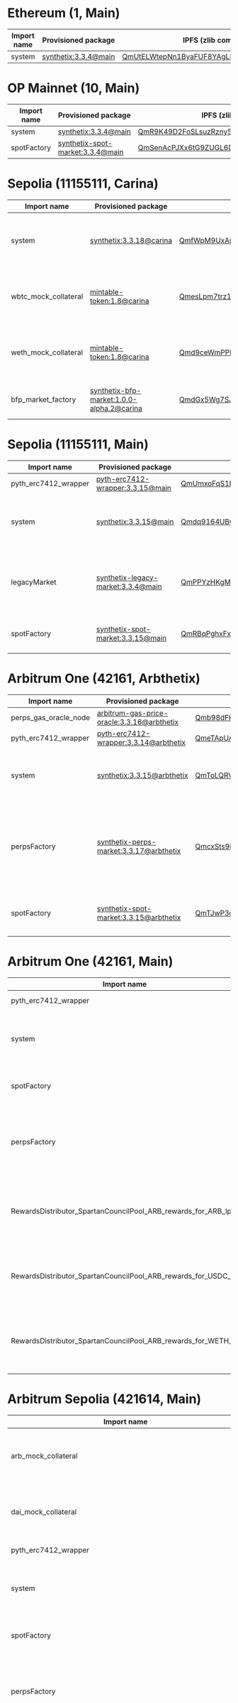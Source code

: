 # Ethereum (1, Main)

<table data-full-width="true">
  <thead>
    <tr>
      <th width="200">Import name</th>
      <th width="400">Provisioned package</th>
      <th width="500">IPFS (zlib compressed)</th>
      <th width="500">Settings</th>
    </tr>
  </thead>
  <tbody>
    <tr>
      <td>system</td>
      <td><a href="https://usecannon.com/packages/synthetix/3.3.4/1-main">synthetix:3.3.4@main</a></td>
      <td><a href="https://ipfs.synthetix.io/ipfs/QmUtELWtepNn1ByaFUF8YAgLMtdvy6GGe2P9ex48EVit4H">QmUtELWtepNn1ByaFUF8YAgLMtdvy6GGe2P9ex48EVit4H</a></td>
      <td>n/a</td>
    </tr>
  </tbody>
</table>

# OP Mainnet (10, Main)

<table data-full-width="true">
  <thead>
    <tr>
      <th width="200">Import name</th>
      <th width="400">Provisioned package</th>
      <th width="500">IPFS (zlib compressed)</th>
      <th width="500">Settings</th>
    </tr>
  </thead>
  <tbody>
    <tr>
      <td>system</td>
      <td><a href="https://usecannon.com/packages/synthetix/3.3.4/10-main">synthetix:3.3.4@main</a></td>
      <td><a href="https://ipfs.synthetix.io/ipfs/QmR9K49D2FoSLsuzRzny5w3kD5xBGMJzNdvKKh8e5oFbrA">QmR9K49D2FoSLsuzRzny5w3kD5xBGMJzNdvKKh8e5oFbrA</a></td>
      <td>n/a</td>
    </tr>
    <tr>
      <td>spotFactory</td>
      <td><a href="https://usecannon.com/packages/synthetix-spot-market/3.3.4/10-main">synthetix-spot-market:3.3.4@main</a></td>
      <td><a href="https://ipfs.synthetix.io/ipfs/QmSenAcPJXx6tG9ZUGL6DGgwHZsDiAmjbk3YqZQHxhkC8G">QmSenAcPJXx6tG9ZUGL6DGgwHZsDiAmjbk3YqZQHxhkC8G</a></td>
      <td>n/a</td>
    </tr>
  </tbody>
</table>

# Sepolia (11155111, Carina)

<table data-full-width="true">
  <thead>
    <tr>
      <th width="200">Import name</th>
      <th width="400">Provisioned package</th>
      <th width="500">IPFS (zlib compressed)</th>
      <th width="500">Settings</th>
    </tr>
  </thead>
  <tbody>
    <tr>
      <td>system</td>
      <td><a href="https://usecannon.com/packages/synthetix/3.3.18/11155111-carina">synthetix:3.3.18@carina</a></td>
      <td><a href="https://ipfs.synthetix.io/ipfs/QmfWpM9UxApK2deXLU81VDF5rZz7FyU4ntt3JqWDNJSALf">QmfWpM9UxApK2deXLU81VDF5rZz7FyU4ntt3JqWDNJSALf</a></td>
      <td>
        bundleSalt: main<br />oracle_manager_source: oracle-manager<br />owner: <a href="https://sepolia.etherscan.io/address/0xf39fd6e51aad88f6f4ce6ab8827279cfffb92266"><code>0xf39fd6e51aad88f6f4ce6ab8827279cfffb92266</code></a
        ><br />salt: main<br />const_one_oracle_id: 0x066ef68c9d9ca51eee861aeb5bce51a12e61f06f10bf62243c563671ae3a9733
      </td>
    </tr>
    <tr>
      <td>wbtc_mock_collateral</td>
      <td><a href="https://usecannon.com/packages/mintable-token/1.8/11155111-carina">mintable-token:1.8@carina</a></td>
      <td><a href="https://ipfs.synthetix.io/ipfs/QmesLpm7trz18t6pjtY9dn9Bz7cKCyf7sKtHVCi8co8Pc5">QmesLpm7trz18t6pjtY9dn9Bz7cKCyf7sKtHVCi8co8Pc5</a></td>
      <td>
        decimals: 18<br />initialSupply: 0<br />name: Token<br />owner: <a href="https://sepolia.etherscan.io/address/0x431D454Bd4d352A0b1f45AE11EF1182bBEec6a7B"><code>0x431D454Bd4d352A0b1f45AE11EF1182bBEec6a7B</code></a
        ><br />salt: <br />symbol: TKN
      </td>
    </tr>
    <tr>
      <td>weth_mock_collateral</td>
      <td><a href="https://usecannon.com/packages/mintable-token/1.8/11155111-carina">mintable-token:1.8@carina</a></td>
      <td><a href="https://ipfs.synthetix.io/ipfs/Qmd9ceWmPPh9mNzvaYwULc6tBMfHb2meVN1kKqsj5WruzW">Qmd9ceWmPPh9mNzvaYwULc6tBMfHb2meVN1kKqsj5WruzW</a></td>
      <td>
        decimals: 18<br />initialSupply: 0<br />name: Token<br />owner: <a href="https://sepolia.etherscan.io/address/0x431D454Bd4d352A0b1f45AE11EF1182bBEec6a7B"><code>0x431D454Bd4d352A0b1f45AE11EF1182bBEec6a7B</code></a
        ><br />salt: <br />symbol: TKN
      </td>
    </tr>
    <tr>
      <td>bfp_market_factory</td>
      <td><a href="https://usecannon.com/packages/synthetix-bfp-market/1.0.0-alpha.2/11155111-carina">synthetix-bfp-market:1.0.0-alpha.2@carina</a></td>
      <td><a href="https://ipfs.synthetix.io/ipfs/QmdGx5Wg7SJDtLQfxbxk3W6G84WUJDxq8XNdcK1dgTRwjG">QmdGx5Wg7SJDtLQfxbxk3W6G84WUJDxq8XNdcK1dgTRwjG</a></td>
      <td>
        owner: <a href="https://sepolia.etherscan.io/address/0xf39fd6e51aad88f6f4ce6ab8827279cfffb92266"><code>0xf39fd6e51aad88f6f4ce6ab8827279cfffb92266</code></a
        ><br />salt: snax<br />synthetixPackage: synthetix:latest<br />synthetixPreset: main
      </td>
    </tr>
  </tbody>
</table>

# Sepolia (11155111, Main)

<table data-full-width="true">
  <thead>
    <tr>
      <th width="200">Import name</th>
      <th width="400">Provisioned package</th>
      <th width="500">IPFS (zlib compressed)</th>
      <th width="500">Settings</th>
    </tr>
  </thead>
  <tbody>
    <tr>
      <td>pyth_erc7412_wrapper</td>
      <td><a href="https://usecannon.com/packages/pyth-erc7412-wrapper/3.3.15/11155111-main">pyth-erc7412-wrapper:3.3.15@main</a></td>
      <td><a href="https://ipfs.synthetix.io/ipfs/QmUmxoFqS1Kexr5ozGofi9LGHPEb9auref7Fyf1h7qPQCv">QmUmxoFqS1Kexr5ozGofi9LGHPEb9auref7Fyf1h7qPQCv</a></td>
      <td>
        pythAddress: <a href="https://sepolia.etherscan.io/address/0x420000000000000000000000000000000000000F"><code>0x420000000000000000000000000000000000000F</code></a>
      </td>
    </tr>
    <tr>
      <td>system</td>
      <td><a href="https://usecannon.com/packages/synthetix/3.3.15/11155111-main">synthetix:3.3.15@main</a></td>
      <td><a href="https://ipfs.synthetix.io/ipfs/Qmdq9164UBG1hrdUeh1YtPVg9Gq8wwQYA7CT5156sPApxg">Qmdq9164UBG1hrdUeh1YtPVg9Gq8wwQYA7CT5156sPApxg</a></td>
      <td>
        bundleSalt: main<br />oracle_manager_source: oracle-manager:3.3.15<br />owner: <a href="https://sepolia.etherscan.io/address/0xf39fd6e51aad88f6f4ce6ab8827279cfffb92266"><code>0xf39fd6e51aad88f6f4ce6ab8827279cfffb92266</code></a
        ><br />salt: main<br />const_one_oracle_id: 0x066ef68c9d9ca51eee861aeb5bce51a12e61f06f10bf62243c563671ae3a9733
      </td>
    </tr>
    <tr>
      <td>legacyMarket</td>
      <td><a href="https://usecannon.com/packages/synthetix-legacy-market/3.3.4/11155111-main">synthetix-legacy-market:3.3.4@main</a></td>
      <td><a href="https://ipfs.synthetix.io/ipfs/QmPPYzHKgM3dCpgDTtieWFakbSdHC5gxuhS5DzATYDDVnE">QmPPYzHKgM3dCpgDTtieWFakbSdHC5gxuhS5DzATYDDVnE</a></td>
      <td>
        market_id: 1<br />owner: <a href="https://sepolia.etherscan.io/address/0xf39fd6e51aad88f6f4ce6ab8827279cfffb92266"><code>0xf39fd6e51aad88f6f4ce6ab8827279cfffb92266</code></a
        ><br />pool_owner: <a href="https://sepolia.etherscan.io/address/0xf39fd6e51aad88f6f4ce6ab8827279cfffb92266"><code>0xf39fd6e51aad88f6f4ce6ab8827279cfffb92266</code></a
        ><br />sc_pool_id: 1<br />v2x_package: synthetix:2.100.0<br />v3_package: synthetix:3.3.15<br />marketId: 1
      </td>
    </tr>
    <tr>
      <td>spotFactory</td>
      <td><a href="https://usecannon.com/packages/synthetix-spot-market/3.3.15/11155111-main">synthetix-spot-market:3.3.15@main</a></td>
      <td><a href="https://ipfs.synthetix.io/ipfs/QmRBqPghxFx4TYKZDzx95XNxJhWzF1Xm5yAzQu9GmPKkAf">QmRBqPghxFx4TYKZDzx95XNxJhWzF1Xm5yAzQu9GmPKkAf</a></td>
      <td>
        owner: <a href="https://sepolia.etherscan.io/address/0xf39fd6e51aad88f6f4ce6ab8827279cfffb92266"><code>0xf39fd6e51aad88f6f4ce6ab8827279cfffb92266</code></a
        ><br />salt: snax<br />synthetixPackage: synthetix:3.3.15<br />synthetixPreset: main
      </td>
    </tr>
  </tbody>
</table>

# Arbitrum One (42161, Arbthetix)

<table data-full-width="true">
  <thead>
    <tr>
      <th width="200">Import name</th>
      <th width="400">Provisioned package</th>
      <th width="500">IPFS (zlib compressed)</th>
      <th width="500">Settings</th>
    </tr>
  </thead>
  <tbody>
    <tr>
      <td>perps_gas_oracle_node</td>
      <td><a href="https://usecannon.com/packages/arbitrum-gas-price-oracle/3.3.16/42161-arbthetix">arbitrum-gas-price-oracle:3.3.16@arbthetix</a></td>
      <td><a href="https://ipfs.synthetix.io/ipfs/Qmb98dFK5ttLob1nM4KgUGGhaQkenkeV86CEbuGg1t2GCT">Qmb98dFK5ttLob1nM4KgUGGhaQkenkeV86CEbuGg1t2GCT</a></td>
      <td>
        arbGasPriceOracleAddress: <a href="https://arbiscan.io/address/0x000000000000000000000000000000000000006C"><code>0x000000000000000000000000000000000000006C</code></a>
      </td>
    </tr>
    <tr>
      <td>pyth_erc7412_wrapper</td>
      <td><a href="https://usecannon.com/packages/pyth-erc7412-wrapper/3.3.14/42161-arbthetix">pyth-erc7412-wrapper:3.3.14@arbthetix</a></td>
      <td><a href="https://ipfs.synthetix.io/ipfs/QmeTApUAPsQsgo3JMeafDLYxDgaNT2ZBV2YAKGr66oxFrF">QmeTApUAPsQsgo3JMeafDLYxDgaNT2ZBV2YAKGr66oxFrF</a></td>
      <td>
        pythAddress: <a href="https://arbiscan.io/address/0x420000000000000000000000000000000000000F"><code>0x420000000000000000000000000000000000000F</code></a>
      </td>
    </tr>
    <tr>
      <td>system</td>
      <td><a href="https://usecannon.com/packages/synthetix/3.3.15/42161-arbthetix">synthetix:3.3.15@arbthetix</a></td>
      <td><a href="https://ipfs.synthetix.io/ipfs/QmToLQRVQ1KMNqCebKX6B4Yth6MkSeegxPWAgfE7iqvjGF">QmToLQRVQ1KMNqCebKX6B4Yth6MkSeegxPWAgfE7iqvjGF</a></td>
      <td>
        bundleSalt: main<br />oracle_manager_source: oracle-manager:3.3.15<br />owner: <a href="https://arbiscan.io/address/0xf39fd6e51aad88f6f4ce6ab8827279cfffb92266"><code>0xf39fd6e51aad88f6f4ce6ab8827279cfffb92266</code></a
        ><br />salt: main
      </td>
    </tr>
    <tr>
      <td>perpsFactory</td>
      <td><a href="https://usecannon.com/packages/synthetix-perps-market/3.3.17/42161-arbthetix">synthetix-perps-market:3.3.17@arbthetix</a></td>
      <td><a href="https://ipfs.synthetix.io/ipfs/QmcxSts9kVnfkz63KfGniJ4DQD67syi8iT26MiGMS8NYYr">QmcxSts9kVnfkz63KfGniJ4DQD67syi8iT26MiGMS8NYYr</a></td>
      <td>
        coreProxyOwner: <a href="https://arbiscan.io/address/0xf39fd6e51aad88f6f4ce6ab8827279cfffb92266"><code>0xf39fd6e51aad88f6f4ce6ab8827279cfffb92266</code></a
        ><br />owner: <a href="https://arbiscan.io/address/0xf39fd6e51aad88f6f4ce6ab8827279cfffb92266"><code>0xf39fd6e51aad88f6f4ce6ab8827279cfffb92266</code></a
        ><br />salt: snax<br />spotMarketPackage: synthetix-spot-market:latest<br />spotMarketPreset: main<br />synthetixPackage: synthetix:latest<br />synthetixPreset: main
      </td>
    </tr>
    <tr>
      <td>spotFactory</td>
      <td><a href="https://usecannon.com/packages/synthetix-spot-market/3.3.15/42161-arbthetix">synthetix-spot-market:3.3.15@arbthetix</a></td>
      <td><a href="https://ipfs.synthetix.io/ipfs/QmTJwP3dvcfscATWArQFZxoVYsWH18vsv9AvBgcMciEHMs">QmTJwP3dvcfscATWArQFZxoVYsWH18vsv9AvBgcMciEHMs</a></td>
      <td>
        owner: <a href="https://arbiscan.io/address/0xf39fd6e51aad88f6f4ce6ab8827279cfffb92266"><code>0xf39fd6e51aad88f6f4ce6ab8827279cfffb92266</code></a
        ><br />salt: snax<br />synthetixPackage: synthetix:3.3.15<br />synthetixPreset: main
      </td>
    </tr>
  </tbody>
</table>

# Arbitrum One (42161, Main)

<table data-full-width="true">
  <thead>
    <tr>
      <th width="200">Import name</th>
      <th width="400">Provisioned package</th>
      <th width="500">IPFS (zlib compressed)</th>
      <th width="500">Settings</th>
    </tr>
  </thead>
  <tbody>
    <tr>
      <td>pyth_erc7412_wrapper</td>
      <td><a href="https://usecannon.com/packages/pyth-erc7412-wrapper/3.3.15/42161-main">pyth-erc7412-wrapper:3.3.15@main</a></td>
      <td><a href="https://ipfs.synthetix.io/ipfs/QmVyQrEq4MZMmixTNof5XUxR5qQrXbQ2MLFR4K3PsHJ5D7">QmVyQrEq4MZMmixTNof5XUxR5qQrXbQ2MLFR4K3PsHJ5D7</a></td>
      <td>
        pythAddress: <a href="https://arbiscan.io/address/0x420000000000000000000000000000000000000F"><code>0x420000000000000000000000000000000000000F</code></a>
      </td>
    </tr>
    <tr>
      <td>system</td>
      <td><a href="https://usecannon.com/packages/synthetix/3.3.18/42161-main">synthetix:3.3.18@main</a></td>
      <td><a href="https://ipfs.synthetix.io/ipfs/QmVsTCzb5pqdBQFYcL2MbmawjiAqj6qZNrgnSRFSzcK1B1">QmVsTCzb5pqdBQFYcL2MbmawjiAqj6qZNrgnSRFSzcK1B1</a></td>
      <td>
        bundleSalt: main<br />oracle_manager_source: oracle-manager<br />owner: <a href="https://arbiscan.io/address/0xf39fd6e51aad88f6f4ce6ab8827279cfffb92266"><code>0xf39fd6e51aad88f6f4ce6ab8827279cfffb92266</code></a
        ><br />salt: main<br />const_one_oracle_id: 0x066ef68c9d9ca51eee861aeb5bce51a12e61f06f10bf62243c563671ae3a9733
      </td>
    </tr>
    <tr>
      <td>spotFactory</td>
      <td><a href="https://usecannon.com/packages/synthetix-spot-market/3.3.15/42161-main">synthetix-spot-market:3.3.15@main</a></td>
      <td><a href="https://ipfs.synthetix.io/ipfs/QmZxDq752MfD4mAhyZRYXxBmBNJHScYh5QpRnfEEHkXQxt">QmZxDq752MfD4mAhyZRYXxBmBNJHScYh5QpRnfEEHkXQxt</a></td>
      <td>
        owner: <a href="https://arbiscan.io/address/0xf39fd6e51aad88f6f4ce6ab8827279cfffb92266"><code>0xf39fd6e51aad88f6f4ce6ab8827279cfffb92266</code></a
        ><br />salt: snax<br />synthetixPackage: synthetix:3.3.15<br />synthetixPreset: main
      </td>
    </tr>
    <tr>
      <td>perpsFactory</td>
      <td><a href="https://usecannon.com/packages/synthetix-perps-market/3.3.19/42161-main">synthetix-perps-market:3.3.19@main</a></td>
      <td><a href="https://ipfs.synthetix.io/ipfs/Qmd5KnJsLM75LmXdkUDWZD9kCKGyVEdF4tkvegd7kgAKHb">Qmd5KnJsLM75LmXdkUDWZD9kCKGyVEdF4tkvegd7kgAKHb</a></td>
      <td>
        coreProxyOwner: <a href="https://arbiscan.io/address/0xf39fd6e51aad88f6f4ce6ab8827279cfffb92266"><code>0xf39fd6e51aad88f6f4ce6ab8827279cfffb92266</code></a
        ><br />owner: <a href="https://arbiscan.io/address/0xf39fd6e51aad88f6f4ce6ab8827279cfffb92266"><code>0xf39fd6e51aad88f6f4ce6ab8827279cfffb92266</code></a
        ><br />salt: snax<br />spotMarketPackage: synthetix-spot-market:latest<br />spotMarketPreset: main<br />synthetixPackage: synthetix:latest<br />synthetixPreset: main<br />superMarketId: 1
      </td>
    </tr>
    <tr>
      <td>RewardsDistributor_SpartanCouncilPool_ARB_rewards_for_ARB_lp</td>
      <td><a href="https://usecannon.com/packages/synthetix-rewards-distributor/0.0.2/42161-main">synthetix-rewards-distributor:0.0.2@main</a></td>
      <td><a href="https://ipfs.synthetix.io/ipfs/QmZXLmxBoj6pbJcj8oaeu9WoP1MZR9iCCpLhiRdH8Bovhx">QmZXLmxBoj6pbJcj8oaeu9WoP1MZR9iCCpLhiRdH8Bovhx</a></td>
      <td>
        collateralType: <a href="https://arbiscan.io/address/0x833589fcd6edb6e08f4c7c32d4f71b54bda02913"><code>0x833589fcd6edb6e08f4c7c32d4f71b54bda02913</code></a
        ><br />name: Rewards Distributor V3<br />payoutToken: <a href="https://arbiscan.io/address/0x22e6966B799c4D5B13BE962E1D117b56327FDa66"><code>0x22e6966B799c4D5B13BE962E1D117b56327FDa66</code></a
        ><br />payoutTokenDecimals: 18<br />poolId: 1<br />rewardManager: <a href="https://arbiscan.io/address/0x32C222A9A159782aFD7529c87FA34b96CA72C696"><code>0x32C222A9A159782aFD7529c87FA34b96CA72C696</code></a
        ><br />salt: rewards
      </td>
    </tr>
    <tr>
      <td>RewardsDistributor_SpartanCouncilPool_ARB_rewards_for_USDC_lp</td>
      <td><a href="https://usecannon.com/packages/synthetix-rewards-distributor/0.0.2/42161-main">synthetix-rewards-distributor:0.0.2@main</a></td>
      <td><a href="https://ipfs.synthetix.io/ipfs/QmYSRJSSiqfTiqKQ1V1pDC9QKtqiApXxfZ22Z1rGUj9Jmj">QmYSRJSSiqfTiqKQ1V1pDC9QKtqiApXxfZ22Z1rGUj9Jmj</a></td>
      <td>
        collateralType: <a href="https://arbiscan.io/address/0x833589fcd6edb6e08f4c7c32d4f71b54bda02913"><code>0x833589fcd6edb6e08f4c7c32d4f71b54bda02913</code></a
        ><br />name: Rewards Distributor V3<br />payoutToken: <a href="https://arbiscan.io/address/0x22e6966B799c4D5B13BE962E1D117b56327FDa66"><code>0x22e6966B799c4D5B13BE962E1D117b56327FDa66</code></a
        ><br />payoutTokenDecimals: 18<br />poolId: 1<br />rewardManager: <a href="https://arbiscan.io/address/0x32C222A9A159782aFD7529c87FA34b96CA72C696"><code>0x32C222A9A159782aFD7529c87FA34b96CA72C696</code></a
        ><br />salt: rewards
      </td>
    </tr>
    <tr>
      <td>RewardsDistributor_SpartanCouncilPool_ARB_rewards_for_WETH_lp</td>
      <td><a href="https://usecannon.com/packages/synthetix-rewards-distributor/0.0.2/42161-main">synthetix-rewards-distributor:0.0.2@main</a></td>
      <td><a href="https://ipfs.synthetix.io/ipfs/QmQFn63bd6684cm99aYedZGhT7kHuZGRUnSF2xvoyfiTbR">QmQFn63bd6684cm99aYedZGhT7kHuZGRUnSF2xvoyfiTbR</a></td>
      <td>
        collateralType: <a href="https://arbiscan.io/address/0x833589fcd6edb6e08f4c7c32d4f71b54bda02913"><code>0x833589fcd6edb6e08f4c7c32d4f71b54bda02913</code></a
        ><br />name: Rewards Distributor V3<br />payoutToken: <a href="https://arbiscan.io/address/0x22e6966B799c4D5B13BE962E1D117b56327FDa66"><code>0x22e6966B799c4D5B13BE962E1D117b56327FDa66</code></a
        ><br />payoutTokenDecimals: 18<br />poolId: 1<br />rewardManager: <a href="https://arbiscan.io/address/0x32C222A9A159782aFD7529c87FA34b96CA72C696"><code>0x32C222A9A159782aFD7529c87FA34b96CA72C696</code></a
        ><br />salt: rewards
      </td>
    </tr>
  </tbody>
</table>

# Arbitrum Sepolia (421614, Main)

<table data-full-width="true">
  <thead>
    <tr>
      <th width="200">Import name</th>
      <th width="400">Provisioned package</th>
      <th width="500">IPFS (zlib compressed)</th>
      <th width="500">Settings</th>
    </tr>
  </thead>
  <tbody>
    <tr>
      <td>arb_mock_collateral</td>
      <td><a href="https://usecannon.com/packages/mintable-token/1.8/421614-main">mintable-token:1.8@main</a></td>
      <td><a href="https://ipfs.synthetix.io/ipfs/QmfLFMtEhXTpE99Q11YNvTfteczbGPALegwmo5XC1QCRhV">QmfLFMtEhXTpE99Q11YNvTfteczbGPALegwmo5XC1QCRhV</a></td>
      <td>
        decimals: 18<br />initialSupply: 0<br />name: Token<br />owner: <a href="https://sepolia.arbiscan.io/address/0x48914229deDd5A9922f44441ffCCfC2Cb7856Ee9"><code>0x48914229deDd5A9922f44441ffCCfC2Cb7856Ee9</code></a
        ><br />salt: <br />symbol: TKN
      </td>
    </tr>
    <tr>
      <td>dai_mock_collateral</td>
      <td><a href="https://usecannon.com/packages/mintable-token/1.8/421614-main">mintable-token:1.8@main</a></td>
      <td><a href="https://ipfs.synthetix.io/ipfs/QmaysZfLnr6DXWyYP3XfS3FxRhz6XoFvkVZc6NubuHRbBz">QmaysZfLnr6DXWyYP3XfS3FxRhz6XoFvkVZc6NubuHRbBz</a></td>
      <td>
        decimals: 18<br />initialSupply: 0<br />name: Token<br />owner: <a href="https://sepolia.arbiscan.io/address/0x48914229deDd5A9922f44441ffCCfC2Cb7856Ee9"><code>0x48914229deDd5A9922f44441ffCCfC2Cb7856Ee9</code></a
        ><br />salt: <br />symbol: TKN
      </td>
    </tr>
    <tr>
      <td>pyth_erc7412_wrapper</td>
      <td><a href="https://usecannon.com/packages/pyth-erc7412-wrapper/3.3.15/421614-main">pyth-erc7412-wrapper:3.3.15@main</a></td>
      <td><a href="https://ipfs.synthetix.io/ipfs/QmUCeV91jQWH5quzNc2HFfKCrdokTapDYX7jEbqqeVb9my">QmUCeV91jQWH5quzNc2HFfKCrdokTapDYX7jEbqqeVb9my</a></td>
      <td>
        pythAddress: <a href="https://sepolia.arbiscan.io/address/0x420000000000000000000000000000000000000F"><code>0x420000000000000000000000000000000000000F</code></a>
      </td>
    </tr>
    <tr>
      <td>system</td>
      <td><a href="https://usecannon.com/packages/synthetix/3.3.18/421614-main">synthetix:3.3.18@main</a></td>
      <td><a href="https://ipfs.synthetix.io/ipfs/QmYV9ykXLEESFo9Ga6pkHfHHY9zmdSWRQeDPaGERK5d8PK">QmYV9ykXLEESFo9Ga6pkHfHHY9zmdSWRQeDPaGERK5d8PK</a></td>
      <td>
        bundleSalt: main<br />oracle_manager_source: oracle-manager<br />owner: <a href="https://sepolia.arbiscan.io/address/0xf39fd6e51aad88f6f4ce6ab8827279cfffb92266"><code>0xf39fd6e51aad88f6f4ce6ab8827279cfffb92266</code></a
        ><br />salt: main<br />const_one_oracle_id: 0x066ef68c9d9ca51eee861aeb5bce51a12e61f06f10bf62243c563671ae3a9733
      </td>
    </tr>
    <tr>
      <td>spotFactory</td>
      <td><a href="https://usecannon.com/packages/synthetix-spot-market/3.3.15/421614-main">synthetix-spot-market:3.3.15@main</a></td>
      <td><a href="https://ipfs.synthetix.io/ipfs/QmTBALvZL7CVPJyvuzyaAZpoTxiZmAE5bHcceFQnasaqaV">QmTBALvZL7CVPJyvuzyaAZpoTxiZmAE5bHcceFQnasaqaV</a></td>
      <td>
        owner: <a href="https://sepolia.arbiscan.io/address/0xf39fd6e51aad88f6f4ce6ab8827279cfffb92266"><code>0xf39fd6e51aad88f6f4ce6ab8827279cfffb92266</code></a
        ><br />salt: snax<br />synthetixPackage: synthetix:3.3.15<br />synthetixPreset: main
      </td>
    </tr>
    <tr>
      <td>perpsFactory</td>
      <td><a href="https://usecannon.com/packages/synthetix-perps-market/3.3.19/421614-main">synthetix-perps-market:3.3.19@main</a></td>
      <td><a href="https://ipfs.synthetix.io/ipfs/QmWMZ4yisHBUGHGCNGdAarCumhzCB4bxspiH5Tw8gF6NDX">QmWMZ4yisHBUGHGCNGdAarCumhzCB4bxspiH5Tw8gF6NDX</a></td>
      <td>
        coreProxyOwner: <a href="https://sepolia.arbiscan.io/address/0xf39fd6e51aad88f6f4ce6ab8827279cfffb92266"><code>0xf39fd6e51aad88f6f4ce6ab8827279cfffb92266</code></a
        ><br />owner: <a href="https://sepolia.arbiscan.io/address/0xf39fd6e51aad88f6f4ce6ab8827279cfffb92266"><code>0xf39fd6e51aad88f6f4ce6ab8827279cfffb92266</code></a
        ><br />salt: snax<br />spotMarketPackage: synthetix-spot-market:latest<br />spotMarketPreset: main<br />synthetixPackage: synthetix:latest<br />synthetixPreset: main<br />superMarketId: 3
      </td>
    </tr>
    <tr>
      <td>RewardsDistributor_SpartanCouncilPool_ARB_rewards_for_ARB_lp</td>
      <td><a href="https://usecannon.com/packages/synthetix-rewards-distributor/0.0.2/421614-main">synthetix-rewards-distributor:0.0.2@main</a></td>
      <td><a href="https://ipfs.synthetix.io/ipfs/QmRGxEwdo8xdk7w2hjmAFePtP35fH4JxWUe3r46Tjjih73">QmRGxEwdo8xdk7w2hjmAFePtP35fH4JxWUe3r46Tjjih73</a></td>
      <td>
        collateralType: <a href="https://sepolia.arbiscan.io/address/0x833589fcd6edb6e08f4c7c32d4f71b54bda02913"><code>0x833589fcd6edb6e08f4c7c32d4f71b54bda02913</code></a
        ><br />name: Rewards Distributor V3<br />payoutToken: <a href="https://sepolia.arbiscan.io/address/0x22e6966B799c4D5B13BE962E1D117b56327FDa66"><code>0x22e6966B799c4D5B13BE962E1D117b56327FDa66</code></a
        ><br />payoutTokenDecimals: 18<br />poolId: 1<br />rewardManager: <a href="https://sepolia.arbiscan.io/address/0x32C222A9A159782aFD7529c87FA34b96CA72C696"><code>0x32C222A9A159782aFD7529c87FA34b96CA72C696</code></a
        ><br />salt: rewards
      </td>
    </tr>
    <tr>
      <td>RewardsDistributor_SpartanCouncilPool_ARB_rewards_for_USDC_lp</td>
      <td><a href="https://usecannon.com/packages/synthetix-rewards-distributor/0.0.2/421614-main">synthetix-rewards-distributor:0.0.2@main</a></td>
      <td><a href="https://ipfs.synthetix.io/ipfs/QmWDdFALv5ix7o1aRwJsARDyBJhJCEsRKnHzANreht95J4">QmWDdFALv5ix7o1aRwJsARDyBJhJCEsRKnHzANreht95J4</a></td>
      <td>
        collateralType: <a href="https://sepolia.arbiscan.io/address/0x833589fcd6edb6e08f4c7c32d4f71b54bda02913"><code>0x833589fcd6edb6e08f4c7c32d4f71b54bda02913</code></a
        ><br />name: Rewards Distributor V3<br />payoutToken: <a href="https://sepolia.arbiscan.io/address/0x22e6966B799c4D5B13BE962E1D117b56327FDa66"><code>0x22e6966B799c4D5B13BE962E1D117b56327FDa66</code></a
        ><br />payoutTokenDecimals: 18<br />poolId: 1<br />rewardManager: <a href="https://sepolia.arbiscan.io/address/0x32C222A9A159782aFD7529c87FA34b96CA72C696"><code>0x32C222A9A159782aFD7529c87FA34b96CA72C696</code></a
        ><br />salt: rewards
      </td>
    </tr>
    <tr>
      <td>RewardsDistributor_SpartanCouncilPool_ARB_rewards_for_WETH_lp</td>
      <td><a href="https://usecannon.com/packages/synthetix-rewards-distributor/0.0.2/421614-main">synthetix-rewards-distributor:0.0.2@main</a></td>
      <td><a href="https://ipfs.synthetix.io/ipfs/QmbP2LPfPRTHNitrTPVyUaKCJidTwoBRTLkHVdoZgww4Fq">QmbP2LPfPRTHNitrTPVyUaKCJidTwoBRTLkHVdoZgww4Fq</a></td>
      <td>
        collateralType: <a href="https://sepolia.arbiscan.io/address/0x833589fcd6edb6e08f4c7c32d4f71b54bda02913"><code>0x833589fcd6edb6e08f4c7c32d4f71b54bda02913</code></a
        ><br />name: Rewards Distributor V3<br />payoutToken: <a href="https://sepolia.arbiscan.io/address/0x22e6966B799c4D5B13BE962E1D117b56327FDa66"><code>0x22e6966B799c4D5B13BE962E1D117b56327FDa66</code></a
        ><br />payoutTokenDecimals: 18<br />poolId: 1<br />rewardManager: <a href="https://sepolia.arbiscan.io/address/0x32C222A9A159782aFD7529c87FA34b96CA72C696"><code>0x32C222A9A159782aFD7529c87FA34b96CA72C696</code></a
        ><br />salt: rewards
      </td>
    </tr>
    <tr>
      <td>USDe_mock_collateral</td>
      <td><a href="https://usecannon.com/packages/synthetix-mock-tokens/1.8/421614-main">synthetix-mock-tokens:1.8@main</a></td>
      <td><a href="https://ipfs.synthetix.io/ipfs/Qmbvq6Ydf5yVgzetPpycfLkAin2nC3bBwYnLr8Ngt17Qmy">Qmbvq6Ydf5yVgzetPpycfLkAin2nC3bBwYnLr8Ngt17Qmy</a></td>
      <td>
        decimals: 18<br />initialSupply: 0<br />name: Token<br />owner: <a href="https://sepolia.arbiscan.io/address/0x48914229deDd5A9922f44441ffCCfC2Cb7856Ee9"><code>0x48914229deDd5A9922f44441ffCCfC2Cb7856Ee9</code></a
        ><br />salt: <br />symbol: TKN
      </td>
    </tr>
    <tr>
      <td>sUSDe_mock_collateral</td>
      <td><a href="https://usecannon.com/packages/synthetix-mock-tokens/1.8/421614-main">synthetix-mock-tokens:1.8@main</a></td>
      <td><a href="https://ipfs.synthetix.io/ipfs/QmfLr5gbNJ1bB8YTLNY6xrhjdvnKACTxU6wxkU7Gtcn6QU">QmfLr5gbNJ1bB8YTLNY6xrhjdvnKACTxU6wxkU7Gtcn6QU</a></td>
      <td>
        decimals: 18<br />initialSupply: 0<br />name: Token<br />owner: <a href="https://sepolia.arbiscan.io/address/0x48914229deDd5A9922f44441ffCCfC2Cb7856Ee9"><code>0x48914229deDd5A9922f44441ffCCfC2Cb7856Ee9</code></a
        ><br />salt: <br />symbol: TKN
      </td>
    </tr>
    <tr>
      <td>RewardsDistributor_SpartanCouncilPool_ARB_rewards_for_USDe_lp</td>
      <td><a href="https://usecannon.com/packages/synthetix-rewards-distributor/0.0.2/421614-main">synthetix-rewards-distributor:0.0.2@main</a></td>
      <td><a href="https://ipfs.synthetix.io/ipfs/QmabSsmSWMwaZrYRimxcKwpZswYPRTksZoKkjAcCFfM1CG">QmabSsmSWMwaZrYRimxcKwpZswYPRTksZoKkjAcCFfM1CG</a></td>
      <td>
        collateralType: <a href="https://sepolia.arbiscan.io/address/0x833589fcd6edb6e08f4c7c32d4f71b54bda02913"><code>0x833589fcd6edb6e08f4c7c32d4f71b54bda02913</code></a
        ><br />name: Rewards Distributor V3<br />payoutToken: <a href="https://sepolia.arbiscan.io/address/0x22e6966B799c4D5B13BE962E1D117b56327FDa66"><code>0x22e6966B799c4D5B13BE962E1D117b56327FDa66</code></a
        ><br />payoutTokenDecimals: 18<br />poolId: 1<br />rewardManager: <a href="https://sepolia.arbiscan.io/address/0x32C222A9A159782aFD7529c87FA34b96CA72C696"><code>0x32C222A9A159782aFD7529c87FA34b96CA72C696</code></a
        ><br />salt: rewards
      </td>
    </tr>
    <tr>
      <td>RewardsDistributor_SpartanCouncilPool_ARB_rewards_for_sUSDe_lp</td>
      <td><a href="https://usecannon.com/packages/synthetix-rewards-distributor/0.0.2/421614-main">synthetix-rewards-distributor:0.0.2@main</a></td>
      <td><a href="https://ipfs.synthetix.io/ipfs/QmQUtayMsUa3yBLj45fNXXZvpBH2hM3zD9syy7Pz2Tq3re">QmQUtayMsUa3yBLj45fNXXZvpBH2hM3zD9syy7Pz2Tq3re</a></td>
      <td>
        collateralType: <a href="https://sepolia.arbiscan.io/address/0x833589fcd6edb6e08f4c7c32d4f71b54bda02913"><code>0x833589fcd6edb6e08f4c7c32d4f71b54bda02913</code></a
        ><br />name: Rewards Distributor V3<br />payoutToken: <a href="https://sepolia.arbiscan.io/address/0x22e6966B799c4D5B13BE962E1D117b56327FDa66"><code>0x22e6966B799c4D5B13BE962E1D117b56327FDa66</code></a
        ><br />payoutTokenDecimals: 18<br />poolId: 1<br />rewardManager: <a href="https://sepolia.arbiscan.io/address/0x32C222A9A159782aFD7529c87FA34b96CA72C696"><code>0x32C222A9A159782aFD7529c87FA34b96CA72C696</code></a
        ><br />salt: rewards
      </td>
    </tr>
  </tbody>
</table>

# Base (8453, Andromeda)

<table data-full-width="true">
  <thead>
    <tr>
      <th width="200">Import name</th>
      <th width="400">Provisioned package</th>
      <th width="500">IPFS (zlib compressed)</th>
      <th width="500">Settings</th>
    </tr>
  </thead>
  <tbody>
    <tr>
      <td>perps_gas_oracle_node</td>
      <td><a href="https://usecannon.com/packages/op-gas-price-oracle/3.3.15/8453-andromeda">op-gas-price-oracle:3.3.15@andromeda</a></td>
      <td><a href="https://ipfs.synthetix.io/ipfs/QmQ6VtfEuC5BF3iGo5ZWPKJNaWyrCSFwebNFTQx5675jQd">QmQ6VtfEuC5BF3iGo5ZWPKJNaWyrCSFwebNFTQx5675jQd</a></td>
      <td>
        ovmGasPriceOracleAddress: <a href="https://basescan.org/address/0x420000000000000000000000000000000000000F"><code>0x420000000000000000000000000000000000000F</code></a>
      </td>
    </tr>
    <tr>
      <td>pyth_erc7412_wrapper</td>
      <td><a href="https://usecannon.com/packages/pyth-erc7412-wrapper/3.3.15/8453-andromeda">pyth-erc7412-wrapper:3.3.15@andromeda</a></td>
      <td><a href="https://ipfs.synthetix.io/ipfs/QmRnBvbJVvLjuU7EwkTBSR8ByfB6QTaaSmMxQFuAx4MDry">QmRnBvbJVvLjuU7EwkTBSR8ByfB6QTaaSmMxQFuAx4MDry</a></td>
      <td>
        pythAddress: <a href="https://basescan.org/address/0x420000000000000000000000000000000000000F"><code>0x420000000000000000000000000000000000000F</code></a>
      </td>
    </tr>
    <tr>
      <td>system</td>
      <td><a href="https://usecannon.com/packages/synthetix/3.3.18/8453-andromeda">synthetix:3.3.18@andromeda</a></td>
      <td><a href="https://ipfs.synthetix.io/ipfs/QmQ5uXivam1AAwGHWgsm2RwVWrn1q5DkDu1q4vrTV9RHMV">QmQ5uXivam1AAwGHWgsm2RwVWrn1q5DkDu1q4vrTV9RHMV</a></td>
      <td>
        bundleSalt: main<br />oracle_manager_source: oracle-manager<br />owner: <a href="https://basescan.org/address/0xf39fd6e51aad88f6f4ce6ab8827279cfffb92266"><code>0xf39fd6e51aad88f6f4ce6ab8827279cfffb92266</code></a
        ><br />salt: main
      </td>
    </tr>
    <tr>
      <td>spotFactory</td>
      <td><a href="https://usecannon.com/packages/synthetix-spot-market/3.3.15/8453-andromeda">synthetix-spot-market:3.3.15@andromeda</a></td>
      <td><a href="https://ipfs.synthetix.io/ipfs/QmQSTV86RcN1mvKcVwe6F4dsEobdXbMFU1jye8pfxfG3nW">QmQSTV86RcN1mvKcVwe6F4dsEobdXbMFU1jye8pfxfG3nW</a></td>
      <td>
        owner: <a href="https://basescan.org/address/0xf39fd6e51aad88f6f4ce6ab8827279cfffb92266"><code>0xf39fd6e51aad88f6f4ce6ab8827279cfffb92266</code></a
        ><br />salt: snax<br />synthetixPackage: synthetix:3.3.15<br />synthetixPreset: main
      </td>
    </tr>
    <tr>
      <td>perpsFactory</td>
      <td><a href="https://usecannon.com/packages/synthetix-perps-market/3.3.19/8453-andromeda">synthetix-perps-market:3.3.19@andromeda</a></td>
      <td><a href="https://ipfs.synthetix.io/ipfs/QmRcAw2z53v2aTtwQkFwNrxqzGgVEjPhtwLa8kZmZoVTzq">QmRcAw2z53v2aTtwQkFwNrxqzGgVEjPhtwLa8kZmZoVTzq</a></td>
      <td>
        coreProxyOwner: <a href="https://basescan.org/address/0xf39fd6e51aad88f6f4ce6ab8827279cfffb92266"><code>0xf39fd6e51aad88f6f4ce6ab8827279cfffb92266</code></a
        ><br />owner: <a href="https://basescan.org/address/0xf39fd6e51aad88f6f4ce6ab8827279cfffb92266"><code>0xf39fd6e51aad88f6f4ce6ab8827279cfffb92266</code></a
        ><br />salt: snax<br />spotMarketPackage: synthetix-spot-market:latest<br />spotMarketPreset: main<br />synthetixPackage: synthetix:latest<br />synthetixPreset: main
      </td>
    </tr>
    <tr>
      <td>buyback_snx</td>
      <td><a href="https://usecannon.com/packages/buyback-snx/3.3.5/8453-andromeda">buyback-snx:3.3.5@andromeda</a></td>
      <td><a href="https://ipfs.synthetix.io/ipfs/QmW8abtHgDcwYbeRGeEw6hkqyWWyhhMAnxgtM3yrwuicL4">QmW8abtHgDcwYbeRGeEw6hkqyWWyhhMAnxgtM3yrwuicL4</a></td>
      <td>
        oracle_manager_address: <a href="https://basescan.org/address/0x0000000000000000000000000000000000000000"><code>0x0000000000000000000000000000000000000000</code></a
        ><br />premium: 0.01<br />snx_fee_share: 0.5<br />snx_oracle_id: 0x39d020f60982ed892abbcd4a06a276a9f9b7bfbce003204c110b6e488f502da3<br />snx_token: <a href="https://basescan.org/address/0x0000000000000000000000000000000000000000"><code>0x0000000000000000000000000000000000000000</code></a
        ><br />usd_token: <a href="https://basescan.org/address/0x0000000000000000000000000000000000000000"><code>0x0000000000000000000000000000000000000000</code></a>
      </td>
    </tr>
    <tr>
      <td>sccp_313_spartan_council_pool_usdc_rewards</td>
      <td><a href="https://usecannon.com/packages/synthetix-rewards-distributor/0.0.2/8453-andromeda">synthetix-rewards-distributor:0.0.2@andromeda</a></td>
      <td><a href="https://ipfs.synthetix.io/ipfs/QmUpMveYRq4fUNicK2dqTiAFn6MTmziu49315A2M3nbnpw">QmUpMveYRq4fUNicK2dqTiAFn6MTmziu49315A2M3nbnpw</a></td>
      <td>
        collateralType: <a href="https://basescan.org/address/0x833589fcd6edb6e08f4c7c32d4f71b54bda02913"><code>0x833589fcd6edb6e08f4c7c32d4f71b54bda02913</code></a
        ><br />name: Rewards Distributor V3<br />payoutToken: <a href="https://basescan.org/address/0x22e6966B799c4D5B13BE962E1D117b56327FDa66"><code>0x22e6966B799c4D5B13BE962E1D117b56327FDa66</code></a
        ><br />payoutTokenDecimals: 18<br />poolId: 1<br />rewardManager: <a href="https://basescan.org/address/0x32C222A9A159782aFD7529c87FA34b96CA72C696"><code>0x32C222A9A159782aFD7529c87FA34b96CA72C696</code></a
        ><br />salt: rewards
      </td>
    </tr>
    <tr>
      <td>stp_14_spartan_council_pool_snx_rewards</td>
      <td><a href="https://usecannon.com/packages/synthetix-rewards-distributor/0.0.2/8453-andromeda">synthetix-rewards-distributor:0.0.2@andromeda</a></td>
      <td><a href="https://ipfs.synthetix.io/ipfs/QmQs66oj3KMYxKiKgUHHbZSLB8VV5eKVohNqg9VszFVL8Q">QmQs66oj3KMYxKiKgUHHbZSLB8VV5eKVohNqg9VszFVL8Q</a></td>
      <td>
        collateralType: <a href="https://basescan.org/address/0x833589fcd6edb6e08f4c7c32d4f71b54bda02913"><code>0x833589fcd6edb6e08f4c7c32d4f71b54bda02913</code></a
        ><br />name: Rewards Distributor V3<br />payoutToken: <a href="https://basescan.org/address/0x22e6966B799c4D5B13BE962E1D117b56327FDa66"><code>0x22e6966B799c4D5B13BE962E1D117b56327FDa66</code></a
        ><br />payoutTokenDecimals: 18<br />poolId: 1<br />rewardManager: <a href="https://basescan.org/address/0x32C222A9A159782aFD7529c87FA34b96CA72C696"><code>0x32C222A9A159782aFD7529c87FA34b96CA72C696</code></a
        ><br />salt: rewards
      </td>
    </tr>
  </tbody>
</table>

# Base Sepolia (84532, Andromeda)

<table data-full-width="true">
  <thead>
    <tr>
      <th width="200">Import name</th>
      <th width="400">Provisioned package</th>
      <th width="500">IPFS (zlib compressed)</th>
      <th width="500">Settings</th>
    </tr>
  </thead>
  <tbody>
    <tr>
      <td>perps_gas_oracle_node</td>
      <td><a href="https://usecannon.com/packages/op-gas-price-oracle/3.3.15/84532-andromeda">op-gas-price-oracle:3.3.15@andromeda</a></td>
      <td><a href="https://ipfs.synthetix.io/ipfs/QmXUoQosX5LC86vNpzhuVgjTkW4AQrTKhFT3ywEhWDwnou">QmXUoQosX5LC86vNpzhuVgjTkW4AQrTKhFT3ywEhWDwnou</a></td>
      <td>
        ovmGasPriceOracleAddress: <a href="https://sepolia.basescan.org/address/0x420000000000000000000000000000000000000F"><code>0x420000000000000000000000000000000000000F</code></a>
      </td>
    </tr>
    <tr>
      <td>pyth_erc7412_wrapper</td>
      <td><a href="https://usecannon.com/packages/pyth-erc7412-wrapper/3.3.15/84532-andromeda">pyth-erc7412-wrapper:3.3.15@andromeda</a></td>
      <td><a href="https://ipfs.synthetix.io/ipfs/QmUm3PZPqxoFZV6bJZXXiMvfJu1C7ANtDhKT5mLeiC1a5s">QmUm3PZPqxoFZV6bJZXXiMvfJu1C7ANtDhKT5mLeiC1a5s</a></td>
      <td>
        pythAddress: <a href="https://sepolia.basescan.org/address/0x420000000000000000000000000000000000000F"><code>0x420000000000000000000000000000000000000F</code></a>
      </td>
    </tr>
    <tr>
      <td>snx_mock_collateral</td>
      <td><a href="https://usecannon.com/packages/mintable-token/1.8/84532-andromeda">mintable-token:1.8@andromeda</a></td>
      <td><a href="https://ipfs.synthetix.io/ipfs/QmRn3QsqJ44qKocb1gq9vcCUiPzo1gG2BvMHqhjBj5E7nx">QmRn3QsqJ44qKocb1gq9vcCUiPzo1gG2BvMHqhjBj5E7nx</a></td>
      <td>decimals: 18<br />name: Token<br />salt: andromeda-dev-2<br />symbol: TKN</td>
    </tr>
    <tr>
      <td>system</td>
      <td><a href="https://usecannon.com/packages/synthetix/3.3.18/84532-andromeda">synthetix:3.3.18@andromeda</a></td>
      <td><a href="https://ipfs.synthetix.io/ipfs/QmZzzEyH4q2Eg8cewFTjQBfsXuQyDnzBcHkDHf7Wpu4Ts2">QmZzzEyH4q2Eg8cewFTjQBfsXuQyDnzBcHkDHf7Wpu4Ts2</a></td>
      <td>
        bundleSalt: main<br />oracle_manager_source: oracle-manager<br />owner: <a href="https://sepolia.basescan.org/address/0xf39fd6e51aad88f6f4ce6ab8827279cfffb92266"><code>0xf39fd6e51aad88f6f4ce6ab8827279cfffb92266</code></a
        ><br />salt: main
      </td>
    </tr>
    <tr>
      <td>usdc_mock_collateral</td>
      <td><a href="https://usecannon.com/packages/mintable-token/1.8/84532-andromeda">mintable-token:1.8@andromeda</a></td>
      <td><a href="https://ipfs.synthetix.io/ipfs/QmetGA46qQQAjArg6Ks6REXV56HKN12RMknyMELwhShRMS">QmetGA46qQQAjArg6Ks6REXV56HKN12RMknyMELwhShRMS</a></td>
      <td>
        decimals: 18<br />initialSupply: 0<br />name: Token<br />owner: <a href="https://sepolia.basescan.org/address/0x48914229deDd5A9922f44441ffCCfC2Cb7856Ee9"><code>0x48914229deDd5A9922f44441ffCCfC2Cb7856Ee9</code></a
        ><br />salt: andromeda-dev-2<br />symbol: TKN
      </td>
    </tr>
    <tr>
      <td>spotFactory</td>
      <td><a href="https://usecannon.com/packages/synthetix-spot-market/3.3.15/84532-andromeda">synthetix-spot-market:3.3.15@andromeda</a></td>
      <td><a href="https://ipfs.synthetix.io/ipfs/Qmd3Rzrd26Ca98DKsP9xYXV75nVnrc2z8H2gSSpvhFPEs4">Qmd3Rzrd26Ca98DKsP9xYXV75nVnrc2z8H2gSSpvhFPEs4</a></td>
      <td>
        owner: <a href="https://sepolia.basescan.org/address/0xf39fd6e51aad88f6f4ce6ab8827279cfffb92266"><code>0xf39fd6e51aad88f6f4ce6ab8827279cfffb92266</code></a
        ><br />salt: snax<br />synthetixPackage: synthetix:3.3.15<br />synthetixPreset: main
      </td>
    </tr>
    <tr>
      <td>perpsFactory</td>
      <td><a href="https://usecannon.com/packages/synthetix-perps-market/3.3.19/84532-andromeda">synthetix-perps-market:3.3.19@andromeda</a></td>
      <td><a href="https://ipfs.synthetix.io/ipfs/QmUSqVvpoXXR3qU69JD8mzNPGWpUoo7UhKy7HkBwEiWQSW">QmUSqVvpoXXR3qU69JD8mzNPGWpUoo7UhKy7HkBwEiWQSW</a></td>
      <td>
        coreProxyOwner: <a href="https://sepolia.basescan.org/address/0xf39fd6e51aad88f6f4ce6ab8827279cfffb92266"><code>0xf39fd6e51aad88f6f4ce6ab8827279cfffb92266</code></a
        ><br />owner: <a href="https://sepolia.basescan.org/address/0xf39fd6e51aad88f6f4ce6ab8827279cfffb92266"><code>0xf39fd6e51aad88f6f4ce6ab8827279cfffb92266</code></a
        ><br />salt: snax<br />spotMarketPackage: synthetix-spot-market:latest<br />spotMarketPreset: main<br />synthetixPackage: synthetix:latest<br />synthetixPreset: main
      </td>
    </tr>
    <tr>
      <td>buyback_snx</td>
      <td><a href="https://usecannon.com/packages/buyback-snx/3.3.14/84532-andromeda">buyback-snx:3.3.14@andromeda</a></td>
      <td><a href="https://ipfs.synthetix.io/ipfs/QmVaHcJ84foiHPuLajNRBDbF9Y7PGnr27hDxrtX9Ne2fBu">QmVaHcJ84foiHPuLajNRBDbF9Y7PGnr27hDxrtX9Ne2fBu</a></td>
      <td>
        oracle_manager_address: <a href="https://sepolia.basescan.org/address/0x0000000000000000000000000000000000000000"><code>0x0000000000000000000000000000000000000000</code></a
        ><br />premium: 0.01<br />snx_fee_share: 0.5<br />snx_oracle_id: 0x39d020f60982ed892abbcd4a06a276a9f9b7bfbce003204c110b6e488f502da3<br />snx_token: <a href="https://sepolia.basescan.org/address/0x0000000000000000000000000000000000000000"><code>0x0000000000000000000000000000000000000000</code></a
        ><br />usd_token: <a href="https://sepolia.basescan.org/address/0x0000000000000000000000000000000000000000"><code>0x0000000000000000000000000000000000000000</code></a>
      </td>
    </tr>
    <tr>
      <td>sccp_313_spartan_council_pool_usdc_rewards</td>
      <td><a href="https://usecannon.com/packages/synthetix-rewards-distributor/0.0.2/84532-andromeda">synthetix-rewards-distributor:0.0.2@andromeda</a></td>
      <td><a href="https://ipfs.synthetix.io/ipfs/QmTZuh1hgYhCZB733Dpodo95j1AgHqcoKsbYAH2F4Cd9jD">QmTZuh1hgYhCZB733Dpodo95j1AgHqcoKsbYAH2F4Cd9jD</a></td>
      <td>
        collateralType: <a href="https://sepolia.basescan.org/address/0x833589fcd6edb6e08f4c7c32d4f71b54bda02913"><code>0x833589fcd6edb6e08f4c7c32d4f71b54bda02913</code></a
        ><br />name: Rewards Distributor V3<br />payoutToken: <a href="https://sepolia.basescan.org/address/0x22e6966B799c4D5B13BE962E1D117b56327FDa66"><code>0x22e6966B799c4D5B13BE962E1D117b56327FDa66</code></a
        ><br />payoutTokenDecimals: 18<br />poolId: 1<br />rewardManager: <a href="https://sepolia.basescan.org/address/0x32C222A9A159782aFD7529c87FA34b96CA72C696"><code>0x32C222A9A159782aFD7529c87FA34b96CA72C696</code></a
        ><br />salt: rewards
      </td>
    </tr>
    <tr>
      <td>spartan_council_pool_rewards</td>
      <td><a href="https://usecannon.com/packages/synthetix-rewards-distributor/0.0.2/84532-andromeda">synthetix-rewards-distributor:0.0.2@andromeda</a></td>
      <td><a href="https://ipfs.synthetix.io/ipfs/QmRVYyBYWnzm51B7CEeJnyEgxefyH4kYqnXUwDQLUBzufF">QmRVYyBYWnzm51B7CEeJnyEgxefyH4kYqnXUwDQLUBzufF</a></td>
      <td>
        collateralType: <a href="https://sepolia.basescan.org/address/0x833589fcd6edb6e08f4c7c32d4f71b54bda02913"><code>0x833589fcd6edb6e08f4c7c32d4f71b54bda02913</code></a
        ><br />name: Rewards Distributor V3<br />payoutToken: <a href="https://sepolia.basescan.org/address/0x22e6966B799c4D5B13BE962E1D117b56327FDa66"><code>0x22e6966B799c4D5B13BE962E1D117b56327FDa66</code></a
        ><br />payoutTokenDecimals: 18<br />poolId: 1<br />rewardManager: <a href="https://sepolia.basescan.org/address/0x32C222A9A159782aFD7529c87FA34b96CA72C696"><code>0x32C222A9A159782aFD7529c87FA34b96CA72C696</code></a
        ><br />salt: rewards
      </td>
    </tr>
    <tr>
      <td>perpsLowCapFactory</td>
      <td><a href="https://usecannon.com/packages/synthetix-perps-market/3.3.19/84532-andromeda">synthetix-perps-market:3.3.19@andromeda</a></td>
      <td><a href="https://ipfs.synthetix.io/ipfs/QmY6n9FbQxiZSWzz2hW4tVnfmexrCzBvUZ6axPu5HAW22s">QmY6n9FbQxiZSWzz2hW4tVnfmexrCzBvUZ6axPu5HAW22s</a></td>
      <td>
        coreProxyOwner: <a href="https://sepolia.basescan.org/address/0xf39fd6e51aad88f6f4ce6ab8827279cfffb92266"><code>0xf39fd6e51aad88f6f4ce6ab8827279cfffb92266</code></a
        ><br />owner: <a href="https://sepolia.basescan.org/address/0xf39fd6e51aad88f6f4ce6ab8827279cfffb92266"><code>0xf39fd6e51aad88f6f4ce6ab8827279cfffb92266</code></a
        ><br />salt: snax<br />spotMarketPackage: synthetix-spot-market:latest<br />spotMarketPreset: main<br />synthetixPackage: synthetix:latest<br />synthetixPreset: main<br />superMarketId: 5
      </td>
    </tr>
  </tbody>
</table>

